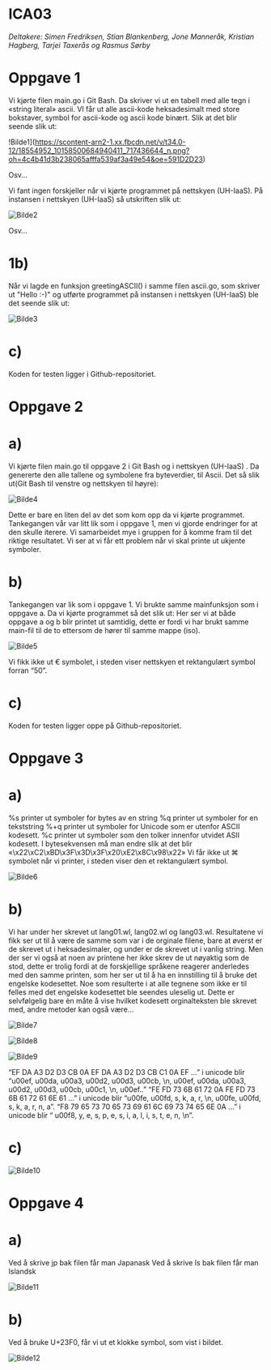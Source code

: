 # ICA03


*Deltakere: Simen Fredriksen, Stian Blankenberg, Jone Manneråk, Kristian Hagberg, Tarjei Taxerås og Rasmus Sørby*


# Oppgave 1


Vi kjørte filen main.go i Git Bash. Da skriver vi ut en tabell med alle tegn i «string literal» ascii. VI får ut alle ascii-kode heksadesimalt med store bokstaver, symbol for ascii-kode og ascii kode binært. Slik at det blir seende slik ut: 


!Bilde1](https://scontent-arn2-1.xx.fbcdn.net/v/t34.0-12/18554952_10158500684940411_717436644_n.png?oh=4c4b41d3b238065afffa539af3a49e54&oe=591D2D23)

Osv…


Vi fant ingen forskjeller når vi kjørte programmet på nettskyen (UH-IaaS).
På instansen i nettskyen (UH-IaaS) så utskriften slik ut:

![Bilde2](https://scontent-arn2-1.xx.fbcdn.net/v/t34.0-12/18554792_10158500687760411_1203725809_n.png?oh=c457cd7a38510bbc7b241fa548a4a673&oe=591D8233)


Osv…




# 1b) 
Når vi lagde en funksjon greetingASCII() i samme filen ascii.go, som skriver ut "Hello :-)"  og utførte programmet på instansen i nettskyen (UH-IaaS) ble det seende slik ut:

![Bilde3](https://scontent-arn2-1.xx.fbcdn.net/v/t34.0-12/18579106_10158500691750411_1873139703_n.png?oh=ed78dd88ca0a29676db739799965e575&oe=591CEE7A)


# c)
Koden for testen ligger i Github-repositoriet.

 
 


# Oppgave 2


# a)
Vi kjørte filen main.go til oppgave 2 i Git Bash og i nettskyen (UH-IaaS) . Da genererte den alle tallene og symbolene fra byteverdier, til Ascii. Det så slik ut(Git Bash til venstre og nettskyen til høyre):

![Bilde4](https://scontent-arn2-1.xx.fbcdn.net/v/t34.0-12/18578525_10158500695125411_1586052045_n.png?oh=52b2986105eee18b89848142cccf3b8f&oe=591CF9E2)


Dette er bare en liten del av det som kom opp da vi kjørte programmet. Tankegangen vår var litt lik som i oppgave 1, men vi gjorde endringer for at den skulle iterere. Vi samarbeidet mye i gruppen for å komme fram til det riktige resultatet. Vi ser at vi får ett problem når vi skal printe ut ukjente symboler.

# b)
Tankegangen var lik som i oppgave 1. Vi brukte samme mainfunksjon som i oppgave a. Da vi kjørte programmet så det slik ut: Her ser vi at både oppgave a og b blir printet ut samtidig, dette er fordi vi har brukt samme main-fil til de to ettersom de hører til samme mappe (iso).

![Bilde5](https://scontent-arn2-1.xx.fbcdn.net/v/t34.0-12/18516255_10158500697285411_698830966_n.png?oh=196ab55d7d0acdf17fd02a5df26f6c04&oe=591CF5C6)

Vi fikk ikke ut € symbolet, i steden viser nettskyen et rektangulært symbol forran “50”. 

# c)
Koden for testen ligger oppe på Github-repositoriet. 

 
 

# Oppgave 3

# a)
%s printer ut symboler for bytes av en string
 %q printer ut symboler for en tekststring 
%+q printer ut symboler for Unicode som er utenfor ASCII kodesett. 
%c printer ut symboler som den tolker innenfor utvidet ASII kodesett. 
I bytesekvensen må man endre slik at det blir «\x22\xC2\xBD\x3F\x3D\x3F\x20\xE2\x8C\x98\x22»
Vi får ikke ut ⌘ symbolet når vi printer, i steden viser den et rektangulært symbol.

![Bilde6](https://scontent-arn2-1.xx.fbcdn.net/v/t34.0-12/18516165_10158500699905411_1881870183_n.png?oh=5aac8e6c63e54742c5f9b2b1b696558b&oe=591D7EDD)


# b)
Vi har under her skrevet ut lang01.wl, lang02.wl og lang03.wl. Resultatene vi fikk ser ut til å være de samme som var i de orginale filene, bare at øverst er de skrevet ut i heksadesimaler, og under er de skrevet ut i vanlig string. Men der ser vi også at noen av printene her ikke skrev de ut nøyaktig som de stod, dette er trolig fordi at de forskjellige språkene reagerer anderledes med den samme printen, som her ser ut til å ha en innstilling til å bruke det engelske kodesettet. Noe som resulterte i at alle tegnene som ikke er til felles med det engelske kodesettet ble seendes uleselig ut. Dette er selvfølgelig bare èn måte å vise hvilket kodesett orginalteksten ble skrevet med, andre metoder kan også være...

![Bilde7](https://scontent-arn2-1.xx.fbcdn.net/v/t34.0-12/18516180_10158500703165411_271930854_n.png?oh=14e79df80eda4137269a560746047669&oe=591E3279)

![Bilde8](https://scontent-arn2-1.xx.fbcdn.net/v/t34.0-12/18516211_10158500703740411_926807169_n.png?oh=0cf55844677b64b645e13916b351a03a&oe=591D2F6C)

![Bilde9](https://scontent-arn2-1.xx.fbcdn.net/v/t34.0-12/18578754_10158500704000411_543887020_n.png?oh=428d75b1451760d1bf80402e64eb835c&oe=591D38A5)


“EF DA A3 D2 D3 CB 0A EF DA A3 D2 D3 CB C1 0A EF …” i unicode blir “u00ef, u00da, u00a3, u00d2, u00d3, u00cb, \n, u00ef, u00da, u00a3, u00d2, u00d3, u00cb, u00c1, \n, u00ef..”
 “FE FD 73 6B 61 72 0A FE FD 73 6B 61 72 61 6E 61 ...” i unicode blir “u00fe, u00fd, s, k, a, r, \n, u00fe, u00fd, s, k, a, r, n, a”.
“F8 79 65 73 70 65 73 69 61 6C 69 73 74 65 6E 0A ...” i unicode blir “  u00f8, y, e, s, p, e, s, i, a, l, i, s, t, e, n, \n”.




# c)

![Bilde10](https://scontent-arn2-1.xx.fbcdn.net/v/t34.0-12/18492971_10158500708685411_1635529287_n.png?oh=42d014d1469bbd5c651b367f81e31e9a&oe=591CE887)

 
 


# Oppgave 4

# a) 
Ved å skrive jp bak filen får man Japanask 
Ved å skrive Is bak filen får man Islandsk

![Bilde11](https://scontent-arn2-1.xx.fbcdn.net/v/t34.0-12/18578723_10158500708920411_765775719_n.png?oh=60e0c84d3a150c1cfad33ddb20bd3aea&oe=591D14AD)

# b) 
Ved å bruke U+23F0, får vi ut et klokke symbol, som vist i bildet.

![Bilde12](https://scontent-arn2-1.xx.fbcdn.net/v/t34.0-12/18554429_10158500709035411_308355515_n.png?oh=d3bbb23131eb08da2da95590f02b7b36&oe=591CE464)
